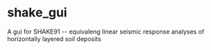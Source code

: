 # shake_gui
A gui for SHAKE91 -- equivaleng linear seismic response analyses of horizontally layered soil deposits
